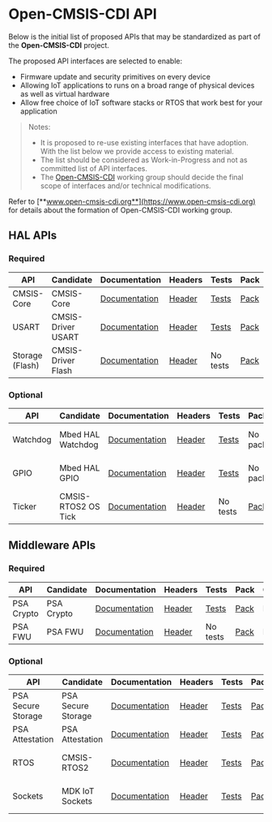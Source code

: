 # Open-CMSIS-CDI API

Below is the initial list of proposed APIs that may be standardized as part of the **Open-CMSIS-CDI** project.  

The proposed API interfaces are selected to enable:
  - Firmware update and security primitives on every device
  - Allowing IoT applications to runs on a broad range of physical devices as well as virtual hardware
  - Allow free choice of IoT software stacks or RTOS that work best for your application
  
>Notes: 
> - It is proposed to re-use existing interfaces that have adoption. With the list below we provide access to existing material.
> - The list should be considered as Work-in-Progress and not as committed list of API interfaces.
> - The [Open-CMSIS-CDI](https://www.open-cmsis-cdi.org) working group should decide the final scope of interfaces and/or technical modifications.

Refer to [**www.open-cmsis-cdi.org**](https://www.open-cmsis-cdi.org) for details about the formation of Open-CMSIS-CDI working group.

## HAL APIs

### Required

|API|Candidate|Documentation|Headers|Tests|Pack|Ownership|
|---|---------|-------------|-------|-----|----|--------|
| CMSIS-Core | CMSIS-Core | [Documentation](https://arm-software.github.io/CMSIS_5/Core/html/index.html) | [Header](https://github.com/ARM-software/CMSIS_5/tree/develop/CMSIS/Core) | [Tests](https://github.com/ARM-software/CMSIS_5/tree/develop/CMSIS/CoreValidation) | [Pack](https://www.keil.com/dd2/pack/) | Arm |
| USART | CMSIS-Driver USART | [Documentation](https://arm-software.github.io/CMSIS_5/Driver/html/group__usart__interface__gr.html) | [Header](https://github.com/ARM-software/CMSIS_5/blob/develop/CMSIS/Driver/Include/Driver_USART.h) | [Tests](https://github.com/ARM-software/CMSIS-Driver_Validation) | [Pack](https://www.keil.com/dd2/pack/) | Open-CMSIS-CDI |
| Storage (Flash) | CMSIS-Driver Flash | [Documentation](https://arm-software.github.io/CMSIS_5/Driver/html/group__flash__interface__gr.html) | [Header](https://github.com/ARM-software/CMSIS_5/blob/develop/CMSIS/Driver/Include/Driver_Flash.h) | No tests | [Pack](https://www.keil.com/dd2/pack/) | Open-CMSIS-CDI |

### Optional

|API|Candidate|Documentation|Headers|Tests|Pack|Ownership|
|---|---------|-------------|-------|-----|----|--------|
| Watchdog | Mbed HAL Watchdog | [Documentation](https://os.mbed.com/docs/mbed-os/v6.15/porting/watchdog-port.html) | [Header](https://github.com/ARMmbed/mbed-os/blob/master/hal/include/hal/watchdog_api.h) | [Tests](https://github.com/ARMmbed/mbed-os/tree/master/hal/tests/TESTS/mbed_hal) | No pack | Open-CMSIS-CDI |
| GPIO | Mbed HAL GPIO | [Documentation](https://os.mbed.com/docs/mbed-os/v6.15/porting/gpio.html) | [Header](https://github.com/ARMmbed/mbed-os/blob/master/hal/include/hal/gpio_api.h) | [Tests](https://github.com/ARMmbed/mbed-os/tree/master/hal/tests/TESTS/mbed_hal_fpga_ci_test_shield) | No pack | Open-CMSIS-CDI |
| Ticker | CMSIS-RTOS2 OS Tick | [Documentation](https://arm-software.github.io/CMSIS_5/RTOS2/html/rtos_os_tick_api.html) | [Header](https://github.com/ARM-software/CMSIS_5/blob/develop/CMSIS/RTOS2/Include/os_tick.h) | No tests | [Pack](https://www.keil.com/dd2/pack/) | Open-CMSIS-CDI |

## Middleware APIs
### Required

|API|Candidate|Documentation|Headers|Tests|Pack|Ownership|
|---|---------|-------------|-------|-----|----|--------|
| PSA Crypto | PSA Crypto | [Documentation](https://developer.arm.com/documentation/ihi0086/a/?lang=en) | [Header](https://github.com/ARM-software/psa-arch-tests/tree/main/api-specs/crypto) | [Tests](https://github.com/ARM-software/psa-arch-tests/tree/main/api-tests/dev_apis/crypto) | [Pack](https://www.keil.com/dd2/pack/) | PSA |
| PSA FWU | PSA FWU | [Documentation](https://developer.arm.com/documentation/ihi0093/0000/?lang=en) | [Header](https://github.com/ARM-software/psa-fwu-api) | No tests | [Pack](https://www.keil.com/dd2/pack/) | PSA |

### Optional
|API|Candidate|Documentation|Headers|Tests|Pack|Ownership|
|---|---------|-------------|-------|-----|----|--------|
| PSA Secure Storage | PSA Secure Storage | [Documentation](https://developer.arm.com/-/media/Files/pdf/PlatformSecurityArchitecture/Implement/IHI0087-PSA_Storage_API-1.0.0.pdf?revision=810a2412-bca0-46e1-a801-f48729a32e47) | [Header](https://github.com/ARM-software/psa-arch-tests/tree/main/api-specs/storage) | [Tests](https://github.com/ARM-software/psa-arch-tests/tree/main/api-tests/dev_apis/storage) | [Pack](https://www.keil.com/dd2/pack/) | PSA |
| PSA Attestation | PSA Attestation | [Documentation](https://developer.arm.com/-/media/Files/pdf/PlatformSecurityArchitecture/Implement/IHI0085-PSA_Attestation_API-1.0.2.pdf?revision=eef78753-c77e-4b24-bcf0-65596213b4c1) | [Header](https://github.com/ARM-software/psa-arch-tests/tree/main/api-specs/attestation) | [Tests](https://github.com/ARM-software/psa-arch-tests/tree/main/api-tests/dev_apis/initial_attestation) | [Pack](https://www.keil.com/dd2/pack/) | PSA |
| RTOS | CMSIS-RTOS2 | [Documentation](https://arm-software.github.io/CMSIS_5/RTOS2/html/index.html) | [Header](https://github.com/ARM-software/CMSIS_5/tree/develop/CMSIS/RTOS2) | [Tests](https://github.com/ARM-software/CMSIS-RTOS2_Validation) | [Pack](https://www.keil.com/dd2/pack/) | Open-CMSIS-CDI |
| Sockets | MDK IoT Sockets | [Documentation](https://mdk-packs.github.io/IoT_Socket/html/index.html) | [Header](https://github.com/MDK-Packs/IoT_Socket) | [Tests](https://github.com/ARM-software/CMSIS-Driver_Validation/blob/master/Source/DV_WIFI.c) | [Pack](https://www.keil.com/dd2/pack/) | Open-CMSIS-CDI |
